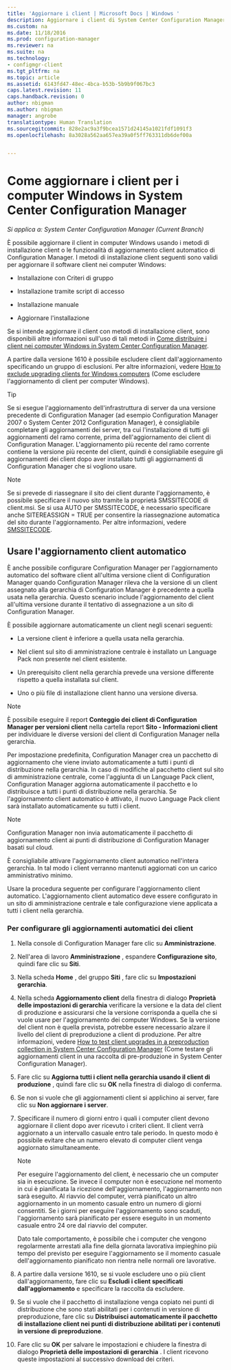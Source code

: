 ```yaml
---
title: 'Aggiornare i client | Microsoft Docs | Windows '
description: Aggiornare i client di System Center Configuration Manager in computer Windows.
ms.custom: na
ms.date: 11/18/2016
ms.prod: configuration-manager
ms.reviewer: na
ms.suite: na
ms.technology:
- configmgr-client
ms.tgt_pltfrm: na
ms.topic: article
ms.assetid: 6143fd47-48ec-4bca-b53b-5b9b9f067bc3
caps.latest.revision: 11
caps.handback.revision: 0
author: nbigman
ms.author: nbigman
manager: angrobe
translationtype: Human Translation
ms.sourcegitcommit: 828e2ac9a3f9bcea1571d24145a1021fdf1091f3
ms.openlocfilehash: 8a3028a562aa657ea39a0f5ff763311db6def00a


---
```

# <a name="how-to-upgrade-clients-for-windows-computers-in-system-center-configuration-manager"></a>Come aggiornare i client per i computer Windows in System Center Configuration Manager

*Si applica a: System Center Configuration Manager (Current Branch)*

È possibile aggiornare il client in computer Windows usando i metodi di installazione client o le funzionalità di aggiornamento client automatico di Configuration Manager. I metodi di installazione client seguenti sono validi per aggiornare il software client nei computer Windows:  

-   Installazione con Criteri di gruppo  

-   Installazione tramite script di accesso  

-   Installazione manuale  

-   Aggiornare l'installazione  

 Se si intende aggiornare il client con metodi di installazione client, sono disponibili altre informazioni sull'uso di tali metodi in [Come distribuire i client nei computer Windows in System Center Configuration Manager](../../../../core/clients/deploy/deploy-clients-to-windows-computers.md).

 A partire dalla versione 1610 è possibile escludere client dall'aggiornamento specificando un gruppo di esclusioni. Per altre informazioni, vedere [How to exclude upgrading clients for Windows computers](exclude-clients-windows.md) (Come escludere l'aggiornamento di client per computer Windows).  


> [!TIP]  
>  Se si esegue l'aggiornamento dell'infrastruttura di server da una versione precedente di Configuration Manager \(ad esempio Configuration Manager 2007 o System Center 2012 Configuration Manager\), è consigliabile completare gli aggiornamenti dei server, tra cui l'installazione di tutti gli aggiornamenti del ramo corrente, prima dell'aggiornamento dei client di Configuration Manager.   L'aggiornamento più recente del ramo corrente contiene la versione più recente del client, quindi è consigliabile eseguire gli aggiornamenti dei client dopo aver installato tutti gli aggiornamenti di Configuration Manager che si vogliono usare.

> [!NOTE]
> Se si prevede di riassegnare il sito dei client durante l'aggiornamento, è possibile specificare il nuovo sito tramite la proprietà SMSSITECODE di client.msi. Se si usa AUTO per SMSSITECODE, è necessario specificare anche SITEREASSIGN = TRUE per consentire la riassegnazione automatica del sito durante l'aggiornamento. Per altre informazioni, vedere [SMSSITECODE](../../deploy/about-client-installation-properties.md#smssitecode).

## <a name="use-automatic-client-upgrade"></a>Usare l'aggiornamento client automatico  
 È anche possibile configurare Configuration Manager per l'aggiornamento automatico del software client all'ultima versione client di Configuration Manager quando Configuration Manager rileva che la versione di un client assegnato alla gerarchia di Configuration Manager è precedente a quella usata nella gerarchia. Questo scenario include l'aggiornamento del client all'ultima versione durante il tentativo di assegnazione a un sito di Configuration Manager.  

 È possibile aggiornare automaticamente un client negli scenari seguenti:  

-   La versione client è inferiore a quella usata nella gerarchia.  

-   Nel client sul sito di amministrazione centrale è installato un Language Pack non presente nel client esistente.  

-   Un prerequisito client nella gerarchia prevede una versione differente rispetto a quella installata sul client.  

-   Uno o più file di installazione client hanno una versione diversa.  

> [!NOTE]  
>  È possibile eseguire il report **Conteggio dei client di Configuration Manager per versioni client** nella cartella report **Sito - Informazioni client** per individuare le diverse versioni del client di Configuration Manager nella gerarchia.  

 Per impostazione predefinita, Configuration Manager crea un pacchetto di aggiornamento che viene inviato automaticamente a tutti i punti di distribuzione nella gerarchia. In caso di modifiche al pacchetto client sul sito di amministrazione centrale, come l'aggiunta di un Language Pack client, Configuration Manager aggiorna automaticamente il pacchetto e lo distribuisce a tutti i punti di distribuzione nella gerarchia. Se l'aggiornamento client automatico è attivato, il nuovo Language Pack client sarà installato automaticamente su tutti i client.  

> [!NOTE]  
>  Configuration Manager non invia automaticamente il pacchetto di aggiornamento client ai punti di distribuzione di Configuration Manager basati sul cloud.  

 È consigliabile attivare l'aggiornamento client automatico nell'intera gerarchia. In tal modo i client verranno mantenuti aggiornati con un carico amministrativo minimo.  

 Usare la procedura seguente per configurare l'aggiornamento client automatico. L'aggiornamento client automatico deve essere configurato in un sito di amministrazione centrale e tale configurazione viene applicata a tutti i client nella gerarchia.  

### <a name="to-configure-automatic-client-upgrades"></a>Per configurare gli aggiornamenti automatici dei client  

1.  Nella console di Configuration Manager fare clic su **Amministrazione**.  

2.  Nell'area di lavoro **Amministrazione** , espandere **Configurazione sito**, quindi fare clic su **Siti**.  

3.  Nella scheda **Home** , del gruppo **Siti** , fare clic su **Impostazioni gerarchia**.  

4.  Nella scheda **Aggiornamento client** della finestra di dialogo **Proprietà delle impostazioni di gerarchia** verificare la versione e la data del client di produzione e assicurarsi che la versione corrisponda a quella che si vuole usare per l'aggiornamento dei computer Windows.  Se la versione del client non è quella prevista, potrebbe essere necessario alzare il livello del client di preproduzione a client di produzione. Per altre informazioni, vedere [How to test client upgrades in a preproduction collection in System Center Configuration Manager](../../../../core/clients/manage/upgrade/test-client-upgrades.md) (Come testare gli aggiornamenti client in una raccolta di pre-produzione in System Center Configuration Manager).  

5.  Fare clic su **Aggiorna tutti i client nella gerarchia usando il client di produzione** , quindi fare clic su **OK** nella finestra di dialogo di conferma.  

6.  Se non si vuole che gli aggiornamenti client si applichino ai server, fare clic su **Non aggiornare i server**.  

7.  Specificare il numero di giorni entro i quali i computer client devono aggiornare il client dopo aver ricevuto i criteri client. Il client verrà aggiornato a un intervallo casuale entro tale periodo. In questo modo è possibile evitare che un numero elevato di computer client venga aggiornato simultaneamente.

    > [!NOTE]
    > Per eseguire l'aggiornamento del client, è necessario che un computer sia in esecuzione. Se invece il computer non è esecuzione nel momento in cui è pianificata la ricezione dell'aggiornamento, l'aggiornamento non sarà eseguito. Al riavvio del computer, verrà pianificato un altro aggiornamento in un momento casuale entro un numero di giorni consentiti. Se i giorni per eseguire l'aggiornamento sono scaduti, l'aggiornamento sarà pianificato per essere eseguito in un momento casuale entro 24 ore dal riavvio del computer.
    >     
    > Dato tale comportamento, è possibile che i computer che vengono regolarmente arrestati alla fine della giornata lavorativa impieghino più tempo del previsto per eseguire l'aggiornamento se il momento casuale dell'aggiornamento pianificato non rientra nelle normali ore lavorative.

7. A partire dalla versione 1610, se si vuole escludere uno o più client dall'aggiornamento, fare clic su **Escludi i client specificati dall'aggiornamento** e specificare la raccolta da escludere.

8.  Se si vuole che il pacchetto di installazione venga copiato nei punti di distribuzione che sono stati abilitati per i contenuti in versione di preproduzione, fare clic su **Distribuisci automaticamente il pacchetto di installazione client nei punti di distribuzione abilitati per i contenuti in versione di preproduzione**.  

9. Fare clic su **OK** per salvare le impostazioni e chiudere la finestra di dialogo **Proprietà delle impostazioni di gerarchia** . I client ricevono queste impostazioni al successivo download dei criteri.  



<!--HONumber=Dec16_HO3-->


